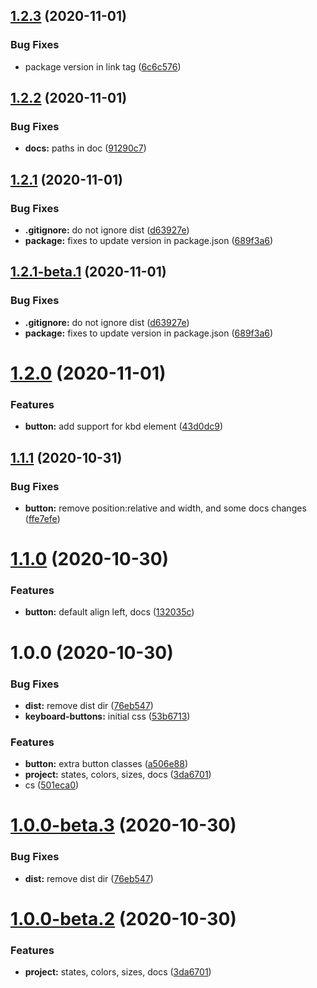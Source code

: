 ## [1.2.3](https://github.com/shhdharmen/keyboard-css/compare/v1.2.2...v1.2.3) (2020-11-01)


### Bug Fixes

* package version in link tag ([6c6c576](https://github.com/shhdharmen/keyboard-css/commit/6c6c5763b3587b2ea128171afa2aa9e1cef8102e))

## [1.2.2](https://github.com/shhdharmen/keyboard-css/compare/v1.2.1...v1.2.2) (2020-11-01)


### Bug Fixes

* **docs:** paths in doc ([91290c7](https://github.com/shhdharmen/keyboard-css/commit/91290c709431d28a98451ba06cb909c74c641fb9))

## [1.2.1](https://github.com/shhdharmen/keyboard-css/compare/v1.2.0...v1.2.1) (2020-11-01)


### Bug Fixes

* **.gitignore:** do not ignore dist ([d63927e](https://github.com/shhdharmen/keyboard-css/commit/d63927e37aaca82791309ee0abf286a9e8d31def))
* **package:** fixes to update version in package.json ([689f3a6](https://github.com/shhdharmen/keyboard-css/commit/689f3a6094070e68a0e231922f5ce8b982654145))

## [1.2.1-beta.1](https://github.com/shhdharmen/keyboard-css/compare/v1.2.0...v1.2.1-beta.1) (2020-11-01)


### Bug Fixes

* **.gitignore:** do not ignore dist ([d63927e](https://github.com/shhdharmen/keyboard-css/commit/d63927e37aaca82791309ee0abf286a9e8d31def))
* **package:** fixes to update version in package.json ([689f3a6](https://github.com/shhdharmen/keyboard-css/commit/689f3a6094070e68a0e231922f5ce8b982654145))

# [1.2.0](https://github.com/shhdharmen/keyboard-css/compare/v1.1.1...v1.2.0) (2020-11-01)


### Features

* **button:** add support for kbd element ([43d0dc9](https://github.com/shhdharmen/keyboard-css/commit/43d0dc99cfc1d290da3b742a6add7861637092bb))

## [1.1.1](https://github.com/shhdharmen/keyboard-css/compare/v1.1.0...v1.1.1) (2020-10-31)


### Bug Fixes

* **button:** remove position:relative and width, and some docs changes ([ffe7efe](https://github.com/shhdharmen/keyboard-css/commit/ffe7efef40f5b4b389a07a717de2e9fb53b0eb09))

# [1.1.0](https://github.com/shhdharmen/keyboard-css/compare/v1.0.0...v1.1.0) (2020-10-30)


### Features

* **button:** default align left, docs ([132035c](https://github.com/shhdharmen/keyboard-css/commit/132035c2593e287381ba3e7f7bae37a0ef457549))

# 1.0.0 (2020-10-30)


### Bug Fixes

* **dist:** remove dist dir ([76eb547](https://github.com/shhdharmen/keyboard-css/commit/76eb547858d6ed06332c5ae21cf1fe2ff6c3bfeb))
* **keyboard-buttons:** initial css ([53b6713](https://github.com/shhdharmen/keyboard-css/commit/53b67131df6c5a2378f53e56c62033a71506f860))


### Features

* **button:** extra button classes ([a506e88](https://github.com/shhdharmen/keyboard-css/commit/a506e8868f730f127463027dfe09e350e383226b))
* **project:** states, colors, sizes, docs ([3da6701](https://github.com/shhdharmen/keyboard-css/commit/3da670166f924deb0c59ca0e86a33a95597e0140))
* cs ([501eca0](https://github.com/shhdharmen/keyboard-css/commit/501eca009dbacfce218c0248742a08528c74a0b7))

# [1.0.0-beta.3](https://github.com/shhdharmen/keyboard-css/compare/v1.0.0-beta.2...v1.0.0-beta.3) (2020-10-30)


### Bug Fixes

* **dist:** remove dist dir ([76eb547](https://github.com/shhdharmen/keyboard-css/commit/76eb547858d6ed06332c5ae21cf1fe2ff6c3bfeb))

# [1.0.0-beta.2](https://github.com/shhdharmen/keyboard-css/compare/v1.0.0-beta.1...v1.0.0-beta.2) (2020-10-30)


### Features

* **project:** states, colors, sizes, docs ([3da6701](https://github.com/shhdharmen/keyboard-css/commit/3da670166f924deb0c59ca0e86a33a95597e0140))
